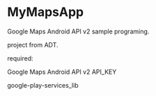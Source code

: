 MyMapsApp
=========

Google Maps Android API v2 sample programing.

project from ADT.

required:

 Google Maps Android API v2 API_KEY

 google-play-services_lib

